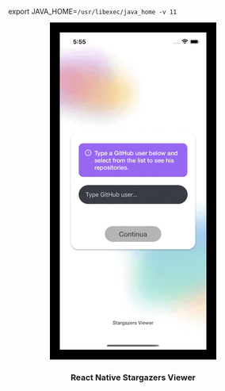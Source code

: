 
export JAVA_HOME=`/usr/libexec/java_home -v 11`
<p align="center" >
<p align="center" >
   <a href="https://github.com/CarmineRumma/stargazers-viewer">
    <img alt="react-native-stargazers-viewer" src="https://raw.githubusercontent.com/CarmineRumma/stargazers-viewer/main/preview.gif" width="336" height="680" />
 </a>
</p>

<h3 align="center">
    React Native Stargazers Viewer
</h3>

